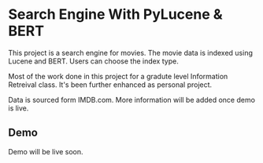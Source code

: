 # Search Engine With PyLucene & BERT

This project is a search engine for movies. The movie data is indexed using Lucene and BERT. Users can choose the index type.

Most of the work done in this project for a gradute level Information Retreival class. It's been further enhanced as personal project. 


Data is sourced form IMDB.com. More information will be added once demo is live.

## Demo

Demo will be live soon.
